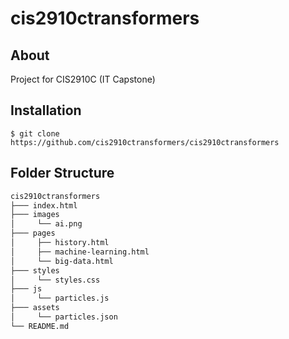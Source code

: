 # cis2910ctransformers

## About

Project for CIS2910C (IT Capstone)

## Installation

`$ git clone https://github.com/cis2910ctransformers/cis2910ctransformers`

## Folder Structure

```MARKDOWN
cis2910ctransformers
├─── index.html
├─── images
│     └── ai.png
├─── pages
│     ├── history.html
│     ├── machine-learning.html
│     └── big-data.html
├─── styles
│     └── styles.css
├─── js
│     └── particles.js
├─── assets
│     └── particles.json
└── README.md

```
